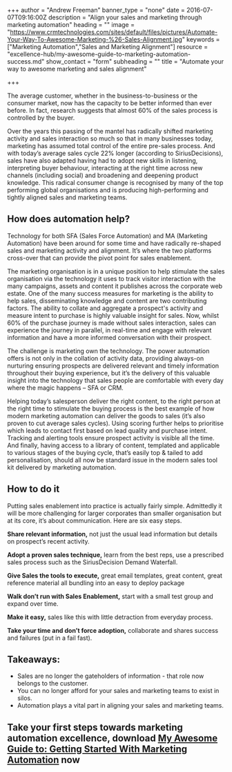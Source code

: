 +++
author = "Andrew Freeman"
banner_type = "none"
date = 2016-07-07T09:16:00Z
description = "Align your sales and marketing through marketing automation"
heading = ""
image = "https://www.crmtechnologies.com/sites/default/files/pictures/Automate-Your-Way-To-Awesome-Marketing-%26-Sales-Alignment.jpg"
keywords = ["Marketing Automation","Sales and Marketing Alignment"]
resource = "excellence-hub/my-awesome-guide-to-marketing-automation-success.md"
show_contact = "form"
subheading = ""
title = "Automate your way to awesome marketing and sales alignment"

+++

The average customer, whether in the business-to-business or the consumer market, now has the capacity to be better informed than ever before. In fact, research suggests that almost 60% of the sales process is controlled by the buyer.

Over the years this passing of the mantel has radically shifted marketing activity and sales interaction so much so that in many businesses today, marketing has assumed total control of the entire pre-sales process. And with today’s average sales cycle 22% longer (according to SiriusDecisions), sales have also adapted having had to adopt new skills in listening, interpreting buyer behaviour, interacting at the right time across new channels (including social) and broadening and deepening product knowledge. This radical consumer change is recognised by many of the top performing global organisations and is producing high-performing and tightly aligned sales and marketing teams.

## How does automation help?

Technology for both SFA (Sales Force Automation) and MA (Marketing Automation) have been around for some time and have radically re-shaped sales and marketing activity and alignment. It’s where the two platforms cross-over that can provide the pivot point for sales enablement.

The marketing organisation is in a unique position to help stimulate the sales organisation via the technology it uses to track visitor interaction with the many campaigns, assets and content it publishes across the corporate web estate. One of the many success measures for marketing is the ability to help sales, disseminating knowledge and content are two contributing factors. The ability to collate and aggregate a prospect's activity and measure intent to purchase is highly valuable insight for sales. Now, whilst 60% of the purchase journey is made without sales interaction, sales can experience the journey in parallel, in real-time and engage with relevant information and have a more informed conversation with their prospect.

The challenge is marketing own the technology. The power automation offers is not only in the collation of activity data, providing always-on nurturing ensuring prospects are delivered relevant and timely information throughout their buying experience, but it’s the delivery of this valuable insight into the technology that sales people are comfortable with every day where the magic happens – SFA or CRM.

Helping today’s salesperson deliver the right content, to the right person at the right time to stimulate the buying process is the best example of how modern marketing automation can deliver the goods to sales (it’s also proven to cut average sales cycles). Using scoring further helps to prioritise which leads to contact first based on lead quality and purchase intent. Tracking and alerting tools ensure prospect activity is visible all the time. And finally, having access to a library of content, templated and applicable to various stages of the buying cycle, that’s easily top & tailed to add personalisation, should all now be standard issue in the modern sales tool kit delivered by marketing automation.

## How to do it

Putting sales enablement into practice is actually fairly simple. Admittedly it will be more challenging for larger corporates than smaller organisation but at its core, it’s about communication. Here are six easy steps.

**Share relevant information,** not just the usual lead information but details on prospect’s recent activity.

**Adopt a proven sales technique,** learn from the best reps, use a prescribed sales process such as the SiriusDecision Demand Waterfall.

**Give Sales the tools to execute,** great email templates, great content, great reference material all bundling into an easy to deploy package

**Walk don’t run with Sales Enablement,** start with a small test group and expand over time.

**Make it easy,** sales like this with little detraction from everyday process.

**Take your time and don’t force adoption,** collaborate and shares success and failures (put in a fail fast).

## Takeaways:

*   Sales are no longer the gateholders of information - that role now belongs to the customer.
*   You can no longer afford for your sales and marketing teams to exist in silos.
*   Automation plays a vital part in aligning your sales and marketing teams.

## Take your first steps towards marketing automation excellence, download [My Awesome Guide to: Getting Started With Marketing Automation](http://interact.crmtechnologies.com/my-awesome-guide-to-marketing-automation-success) now